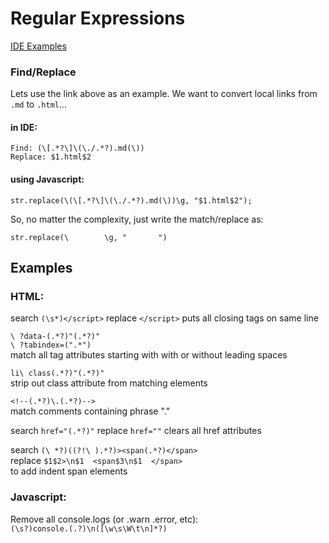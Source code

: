 # Regular Expressions  
  
[IDE Examples](./IDE-Examples.md)  
  
### Find/Replace  
Lets use the link above as an example. We want to convert local links from `.md` to `.html`...  
#### in IDE:  
```  
Find: (\[.*?\]\(\./.*?).md(\))  
Replace: $1.html$2  
```  
#### using Javascript:  
```  
str.replace(\(\[.*?\]\(\./.*?).md(\))\g, "$1.html$2");  
```  
So, no matter the complexity, just write the match/replace as:  
```  
str.replace(\        \g, "       ")  
```  
  
## Examples  
  
### HTML:  
search `(\s*)</script>` replace `</script>` puts all closing tags on same line  
  
`\ ?data-(.*?)"(.*?)" `  
`\ ?tabindex=(".*") `  
match all tag attributes starting with with or without leading spaces  
  
  
`li\ class(.*?)"(.*?)" `  
strip out class attribute from matching elements  
  
`<!--(.*?)\.(.*?)-->`  
match comments containing phrase "."  
  
search `href="(.*?)"` replace `href=""` clears all href attributes  
  
search `(\ *?)((?!\ ).*?)><span(.*?)</span> `  
replace `$1$2>\n$1  <span$3\n$1  </span> `  
to add indent span elements  
  
### Javascript:  
Remove all console.logs (or .warn .error, etc):  
`(\s?)console.(.?)\n([\w\s\W\t\n]*?)`